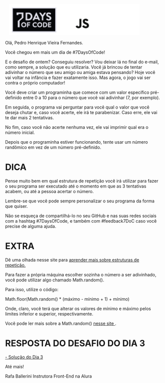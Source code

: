 <p align="center">
  <img height="100" src="https://github.com/PedrohvFernandes/7daysofcode/blob/main/screenshot/Layout.png">
  &nbsp;&nbsp;&nbsp;&nbsp;&nbsp;&nbsp;&nbsp;&nbsp;&nbsp;&nbsp;&nbsp;&nbsp;&nbsp;
</p>

Olá, Pedro Henrique Vieira Fernandes.

Você chegou em mais um dia de #7DaysOfCode!

E o desafio de ontem? Conseguiu resolver? Vou deixar lá no final do e-mail, como sempre, a solução que eu utilizaria.
Você já brincou de tentar adivinhar o número que seu amigo ou amiga estava pensando? Hoje você vai voltar na infância e fazer exatamente isso. Mas agora, o jogo vai ser contra o próprio computador!

Você deve criar um programinha que comece com um valor específico pré-definido entre 0 a 10 para o número que você vai adivinhar (7, por exemplo).

Em seguida, o programa vai perguntar para você qual o valor que você deseja chutar e, caso você acerte, ele irá te parabenizar. Caso erre, ele vai te dar mais 2 tentativas.

No fim, caso você não acerte nenhuma vez, ele vai imprimir qual era o número inicial.

Depois que o programinha estiver funcionando, tente usar um número randômico em vez de um número pré-definido.

# DICA
Pense muito bem em qual estrutura de repetição você irá utilizar para fazer o seu programa ser executado até o momento em que as 3 tentativas acabem, ou até a pessoa acertar o número.

Lembre-se que você pode sempre personalizar o seu programa da forma que quiser.

Não se esqueça de compartilhá-lo no seu GitHub e nas suas redes sociais com a hashtag #7DaysOfCode, e também com #feedback7DoC caso você precise de alguma ajuda.

# EXTRA
Dê uma olhada nesse site para <a href='https://developer.mozilla.org/pt-BR/docs/Web/JavaScript/Guide/Loops_and_iteration?utm_source=ActiveCampaign&utm_medium=email&utm_content=%237DaysOfCode+-+Lógica+JS+4%2F7%3A+👩🏽%E2%80%8D💻+Mais+loops+e+randomização&utm_campaign=%5BALURA+%237days+Of+Code%5D+%28Lógica+de+Programação+-+JavaScript%29+Dia+4%3A+Mais+loops+e+randomização'> aprender mais sobre estruturas de repetição. </a>

Para fazer a própria máquina escolher sozinha o número a ser adivinhado, você pode utilizar algo chamado Math.random().

Para isso, utilize o código:

Math.floor(Math.random() * (máximo - mínimo + 1) + mínimo)

Onde, claro, você terá que alterar os valores de mínimo e máximo pelos limites inferior e superior, respectivamente.

Você pode ler mais sobre a Math.random() <a href='https://developer.mozilla.org/pt-BR/docs/Web/JavaScript/Reference/Global_Objects/Math/random?utm_source=ActiveCampaign&utm_medium=email&utm_content=%237DaysOfCode+-+Lógica+JS+4%2F7%3A+👩🏽%E2%80%8D💻+Mais+loops+e+randomização&utm_campaign=%5BALURA+%237days+Of+Code%5D+%28Lógica+de+Programação+-+JavaScript%29+Dia+4%3A+Mais+loops+e+randomização'> nesse site </a>.


# RESPOSTA DO DESAFIO DO DIA 3
<a href='https://gist.github.com/fabriciocarraro/d1c9f7ff18dc271a84283207eafb9c54?utm_source=ActiveCampaign&utm_medium=email&utm_content=%237DaysOfCode+-+Lógica+JS+4%2F7%3A+👩🏽%E2%80%8D💻+Mais+loops+e+randomização&utm_campaign=%5BALURA+%237days+Of+Code%5D+%28Lógica+de+Programação+-+JavaScript%29+Dia+4%3A+Mais+loops+e+randomização'>  
- Solução do Dia 3
</a>

Até mais!

Rafa Ballerini
Instrutora Front-End na Alura

